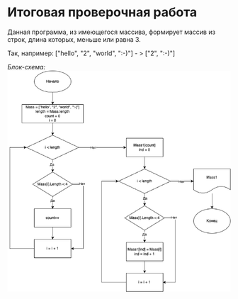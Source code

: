 # Итоговая проверочная работа

Данная программа, из имеющегося массива, формирует массив из строк, длина которых, меньше или равна 3.

Так, например:
["hello", "2", "world", ":-)"] - > ["2", ":-)"]

*Блок-схема:*
![Блок_схема](/Блок_схема.jpeg)
